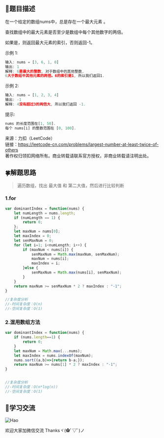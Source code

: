 ## :rainbow:题目描述

在一个给定的数组nums中，总是存在一个最大元素 。

查找数组中的最大元素是否至少是数组中每个其他数字的两倍。

如果是，则返回最大元素的索引，否则返回-1。


示例 1:
```javascript
输入: nums = [3, 6, 1, 0]
输出: 1
解释: 6是最大的整数, 对于数组中的其他整数,
6大于数组中其他元素的两倍。6的索引是1, 所以我们返回1.
```

示例 2:
```javascript
输入: nums = [1, 2, 3, 4]
输出: -1
解释: 4没有超过3的两倍大, 所以我们返回 -1.
```

提示:
```javascript
nums 的长度范围在[1, 50].
每个 nums[i] 的整数范围在 [0, 100].
```


来源：力扣（LeetCode）  
链接：https://leetcode-cn.com/problems/largest-number-at-least-twice-of-others  
著作权归领扣网络所有。商业转载请联系官方授权，非商业转载请注明出处。  


## :four_leaf_clover:解题思路

> 遍历数组，找出 最大值 和 第二大值，然后进行比较判断

### 1.for
```javascript
var dominantIndex = function(nums) {
    let numLength = nums.length;
    if (numLength == 1) { 
        return 0;
    };
    let maxNum = nums[0];
    let maxIndex = 0;
    let senMaxNum = 0;
    for (let i=1; i<numLength; i++) {
        if (maxNum < nums[i]) {
            senMaxNum = Math.max(maxNum, senMaxNum);
            maxNum = nums[i];
            maxIndex = i;
        }else {
            senMaxNum = Math.max(nums[i], senMaxNum);
        }
    }
    return maxNum >= senMaxNum * 2 ? maxIndex : "-1";
}

//复杂度分析
//-时间复杂度：O(n)
//-空间复杂度：O(1)
```

### 2.混用数组方法
```javascript
var dominantIndex = function(nums) {
    if (nums.length==1) {
        return 0;
    }
    let maxNum = Math.max(...nums);
    let maxIndex = nums.indexOf(maxNum);
    nums.sort((a,b)=>{return b-a;});
    return maxNum >= nums[1] * 2 ? maxIndex : "-1";
}


//复杂度分析
//-时间复杂度：O(n*log(n))
//-空间复杂度：O(1)
```


## :gift_heart:学习交流

![Hao](https://haoer.oss-cn-hangzhou.aliyuncs.com/hao.jpg)

欢迎大家加微信交流 Thanksヾ(✿ﾟ▽ﾟ)ノ
  
  